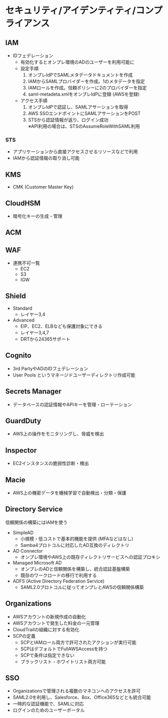 # セキュリティ/アイデンティティ/コンプライアンス

## IAM

- IDフェデレーション
  - 有効化するとオンプレ環境のADのユーザーを利用可能に
  - 設定手順
    1. オンプレIdPでSAMLメタデータドキュメントを作成
    2. IAMからSAMLプロバイダーを作成。1のメタデータを指定
    3. IAMロールを作成。信頼ポリシーに2のプロバイダーを指定
    4. saml-metadeta.xmlをオンプレIdPに登録 (AWSを登録)
  - アクセス手順
    1. オンプレIdPで認証し、SAMLアサーションを取得
    2. AWS SSOエンドポイントにSAMLアサーションをPOST
    3. STSから認証情報が返り、ログイン成功  
       ※API利用の場合は、STSのAssumeRoleWithSAML利用

### STS

- アプリケーションから直接アクセスさせるリソースなどで利用
- IAMから認証情報の取り消し可能

## KMS

- CMK (Customer Master Key)

## CloudHSM

- 暗号化キーの生成・管理

## ACM

## WAF

- 連携不可一覧
  - EC2
  - S3
  - IGW

## Shield

- Standard
  - レイヤー3,4
- Advanced
  - EIP、EC2、ELBなども保護対象にできる
  - レイヤー3,4,7
  - DRTから24365サポート

## Cognito

- 3rd PartyやADのIDフェデレーション
- User Pools というマネージドユーザーディレクトリ作成可能

## Secrets Manager

- データベースの認証情報やAPIキーを管理・ローテーション

## GuardDuty

- AWS上の操作をモニタリングし、脅威を検出

## Inspector

- EC2インスタンスの脆弱性診断・検出

## Macie

- AWS上の機密データを機械学習で自動検出・分類・保護

## Directory Service

信頼関係の構築にはIAMを使う

- SimpleAD
  - 小規模・低コストで基本的機能を提供 (MFAなどはなし)
  - Samba4プロトコルに対応したAD互換のディレクトリ
- AD Connector
  - オンプレ環境やAWS上の既存ディレクトリサービスへの認証プロキシ
- Managed Microsoft AD
  - オンプレのADと信頼関係を構築し、統合認証基盤構築
  - 既存のワークロードの移行で利用する
- ADFS (Active Directory Federation Service)
  - SAML2.0プロトコルに従ってオンプレとAWSの信頼関係構築

## Organizations

- AWSアカウントの新規作成の自動化
- AWSアカウントで発生した料金の一元管理
- CloudTrailの組織に対する有効化
- SCPの定義
  - SCPとIAMロール両方で許可されたアクションが実行可能
  - SCPはデフォルトでFullAWSAccessを持つ
  - SCPで条件は指定できない
  - ブラックリスト・ホワイトリスト両方可能

## SSO

- Organizationsで管理される複数のマネコンへのアクセスを許可
- SAML2.0を利用し、Salesforce、Box、Office365などとも統合可能
- 一時的な認証機能で、SAMLに対応
- ログインのためのユーザーポータル
